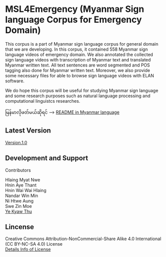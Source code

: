 # MSL4Emergency (Myanmar Sign language Corpus for Emergency Domain)  

This corpus is a part of Myanmar sign language corpus for general domain that we are developing. In this corpus, it contained 558 Myanmar sign language videos of emergency domain. We also annotated the collected sign language videos with transcription of Myanmar text and translated Myanmar written text. All text sentences are word segmented and POS tagging also done for Myanmar written text. Moreover, we also provide some necessary files for able to browse sign language videos with ELAN software.

We do hope this corpus will be useful for studying Myanmar sign language and some research purposes such as natural language processing and computational linguistcs researches.

မြန်မာလိုဖတ်မယ်ဆိုရင် -->  [README in Myanmar language](https://github.com/ye-kyaw-thu/MSL4Emergency/blob/master/README-my.md)  

## Latest Version

[Version.1.0](https://github.com/ye-kyaw-thu/MSL4Emergency/tree/master/msl4emergency-ver-1.0)  

## Development and Support

Contributors 

Hlaing Myat Nwe  
Hnin Aye Thant  
Hnin Wai Wai Hlaing  
Nandar Win Min  
Ni Htwe Aung  
Swe Zin Moe  
[Ye Kyaw Thu](https://sites.google.com/site/yekyawthunlp/)  

## Lincense
Creative Commons Attribution-NonCommercial-Share Alike 4.0 International (CC BY-NC-SA 4.0) License  
[Details Info of License](https://creativecommons.org/licenses/by-nc-sa/4.0/)
